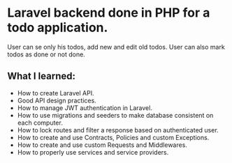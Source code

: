 # Laravel backend done in PHP for a todo application.

User can se only his todos, add new and edit old todos.
User can also mark todos as done or not done.

## What I learned: 
* How to create Laravel API.
* Good API design practices.
* How to manage JWT authentication in Laravel.
* How to use migrations and seeders to make database consistent on each computer.
* How to lock routes and filter a response based on authenticated user.
* How to create and use Contracts, Policies and custom Exceptions.
* How to create and use custom Requests and Middlewares.
* How to properly use services and service providers.
